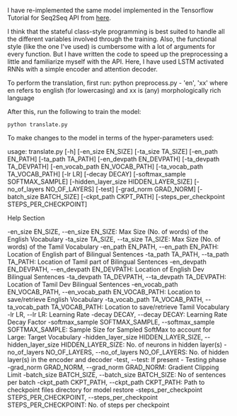 I have re-implemented the same model implemented in the Tensorflow Tutorial for Seq2Seq API from [here](https://www.tensorflow.org/versions/master/tutorials/seq2seq/).

I think that the stateful class-style programming is best suited to handle all the different variables involved through the training. Also, the functional style (like the one I've used) is cumbersome with a lot of arguments for every function. But I have written the code to speed up the preprocessing a little and familiarize myself with the API. Here, I have used LSTM activated RNNs with a simple encoder and attention decoder.

To perform the translation, first run:
    python preprocess.py <filename> <lang>
    <lang> - 'en', 'xx' where en refers to english (for lowercasing) and xx is (any) morphologically rich language


After this, run the following to train the model:

    python translate.py
    
To make changes to the model in terms of the hyper-parameters used:


usage: translate.py [-h] [-en_size EN_SIZE] [-ta_size TA_SIZE]
                    [-en_path EN_PATH] [-ta_path TA_PATH]
                    [-en_devpath EN_DEVPATH] [-ta_devpath TA_DEVPATH]
                    [-en_vocab_path EN_VOCAB_PATH]
                    [-ta_vocab_path TA_VOCAB_PATH] [-lr LR] [-decay DECAY]
                    [-softmax_sample SOFTMAX_SAMPLE]
                    [-hidden_layer_size HIDDEN_LAYER_SIZE]
                    [-no_of_layers NO_OF_LAYERS] [-test]
                    [-grad_norm GRAD_NORM] [-batch_size BATCH_SIZE]
                    [-ckpt_path CKPT_PATH]
                    [-steps_per_checkpoint STEPS_PER_CHECKPOINT]

Help Section

  -en_size EN_SIZE, --en_size EN_SIZE:  Max Size (No. of words) of the English Vocabulary
  -ta_size TA_SIZE, --ta_size TA_SIZE:  Max Size (No. of words) of the Tamil Vocabulary
  -en_path EN_PATH, --en_path EN_PATH:  Location of English part of Bilingual Sentences
  -ta_path TA_PATH, --ta_path TA_PATH:  Location of Tamil part of Bilingual Sentences
  -en_devpath EN_DEVPATH, --en_devpath EN_DEVPATH:  Location of English Dev Bilingual Sentences
  -ta_devpath TA_DEVPATH, --ta_devpath TA_DEVPATH:  Location of Tamil Dev Bilingual Sentences
  -en_vocab_path EN_VOCAB_PATH, --en_vocab_path EN_VOCAB_PATH:  Location to save/retrieve English Vocabulary
  -ta_vocab_path TA_VOCAB_PATH, --ta_vocab_path TA_VOCAB_PATH:  Location to save/retrieve Tamil Vocabulary
  -lr LR, --lr LR:  Learning Rate
  -decay DECAY, --decay DECAY:  Learning Rate Decay Factor
  -softmax_sample SOFTMAX_SAMPLE, --softmax_sample SOFTMAX_SAMPLE:  Sample Size for Sampled SoftMax to account for Large:  Target Vocabulary
  -hidden_layer_size HIDDEN_LAYER_SIZE, --hidden_layer_size HIDDEN_LAYER_SIZE:  No. of neurons in hidden layer(s)
  -no_of_layers NO_OF_LAYERS, --no_of_layers NO_OF_LAYERS:  No. of hidden layer(s) in the encoder and decoder
  -test, --test:  If present - Testing phase
  -grad_norm GRAD_NORM, --grad_norm GRAD_NORM:  Gradient Clipping Limit
  -batch_size BATCH_SIZE, --batch_size BATCH_SIZE:  No of sentences per batch
  -ckpt_path CKPT_PATH, --ckpt_path CKPT_PATH:  Path to checkpoint files directory for model restore
  -steps_per_checkpoint STEPS_PER_CHECKPOINT, --steps_per_checkpoint STEPS_PER_CHECKPOINT:  No. of steps per checkpoint
